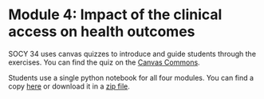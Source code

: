# Module 4: Impact of the clinical access on health outcomes

SOCY 34 uses canvas quizzes to introduce and guide students through the exercises.  You can find the quiz on the <a href="https://lor.instructure.com/resources/469f9d1b67ed4070b377c1d6fd5a1ff4">Canvas Commons</a>.

Students use a single python notebook for all four modules.  You can find a copy <a href="https://colab.research.google.com/drive/1KvnJDTXjggX-Q_KvJAr23R4XfVML0I9K?usp=sharing">here</a> or download it in a [zip file](completed_module/components/socy34_module.zip).
